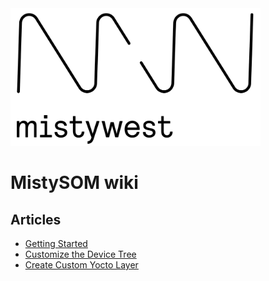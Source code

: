 <img src="img/2018_MistyWest_LogoCombo_FINAL_RGB.png" alt="MistyWest" width="400"/>

# MistySOM wiki

## Articles
* [Getting Started]( GettingStarted.md )
* [Customize the Device Tree](CustomizeDevicetree.md)
* [Create Custom Yocto Layer](CreateCustomYoctoLayer.md)
